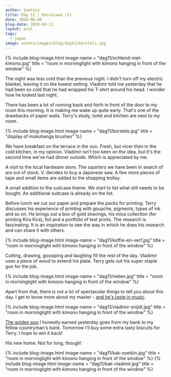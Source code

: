 ```yaml
---
author: Soetkin
title: Day 11 | Karuizawa (3)
date: 2024-06-06
blog-date: 2024-04-11
layout: post
tags:
  - japan
image: assets/images/blog/dag11/borstels.jpg
---
```

{% include blog-image.html image-name = "dag11/ochtend-met-kimono.jpg"  title = "room in morninglight with kimono hanging in front of the window" %}

The night was less cold than the previous night. I didn't turn off my electric blanket, leaving it on the lowest setting. Vladimir told me yesterday that he had been so cold that he had wrapped his T-shirt around his head. I wonder how he looked last night.

There has been a lot of running back and forth in front of the door to my room this morning. It is making me wake up quite early. That's one of the drawbacks of paper walls. Terry's study, toilet and kitchen are next to my room. 

{% include blog-image.html image-name = "dag11/borstels.jpg"  title = "display of mokuhanga brushes" %}

We have breakfast on the terrace in the sun. Fresh, but nicer than in the cold kitchen, in my opinion. Vladimir isn't too keen on the idea, but it's the second time we've had dinner outside. Which is appreciated by me.

A visit to the local hardware store. The squirters we have been in search of are out of stock. V. decides to buy a Japanese saw. A few more pieces of tape and small items are added to the shopping trolley.

A small addition to the suitcase theme. We start to list what still needs to be bought. An additional suitcase is already on the list.

Before lunch we cut our paper and prepare the packs for printing. Terry discusses his experience of printing with gouache, pigments, types of ink and so on. He brings out a box of gold shavings, his mica collection (for printing Kira Kira), foil and a portfolio of test prints. The research is fascinating. It is an inspiration to see the way in which he does his research and can share it with others.

{% include blog-image.html image-name = "dag11/koffie-en-verf.jpg"  title = "room in morninglight with kimono hanging in front of the window" %}

Cutting, drawing, gossiping and laughing fill the rest of the day. Vladimir uses a piece of wood to extend his plate. Terry gets out his super staple gun for the job.

{% include blog-image.html image-name = "dag11/nieten.jpg"  title = "room in morninglight with kimono hanging in front of the window" %}

Apart from that, there is not a lot of spectacular things to tell you about this day. I get to know more about my master - [and he's taste in music](https://www.google.com/search?client=safari&sca_esv=fd299e0f5b2672c9&sca_upv=1&hl=nl-be&q=&si=AKbGX_rtvl4gHjpzPKpYolykTK-DwT7ha6dJftcynCd9eVgGN0Fxv1U9w4a8OKPmTXLV-G0t8hVszqnHfSQrjU8vIf8BnQdVUe-sLiNI-Lx-4YrZSReyLlEHtWn46loKCh1OgqDKMD9p&sa=X&ved=2ahUKEwjzn-bVw7qFAxXla_UHHckED8IQv_UKKAB6BAgYEAE&biw=375&bih=547&dpr=2).

{% include blog-image.html image-name = "dag11/vladimir-snijdt.jpg"  title = "room in morninglight with kimono hanging in front of the window" %}

[The golden poo](https://en.wikipedia.org/wiki/Kin_no_unko) I honestly earned yesterday goes from my bank to my fellow countryman's bank. Tomorrow I'll buy some extra tasty biscuits for Terry. I hope to win it back!

His new home. Not for long, though!

{% include blog-image.html image-name = "dag11/kak-soetkin.jpg"  title = "room in morninglight with kimono hanging in front of the window" %}
{% include blog-image.html image-name = "dag11/kak-vladimir.jpg"  title = "room in morninglight with kimono hanging in front of the window" %}


